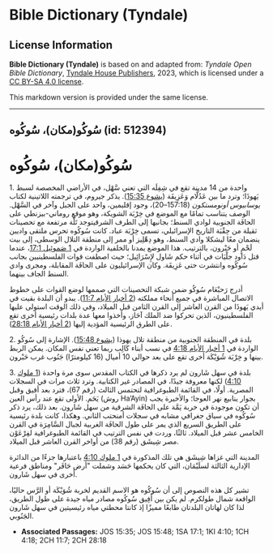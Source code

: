 # Bible Dictionary (Tyndale)

## License Information

**Bible Dictionary (Tyndale)** is based on and adapted from: _Tyndale Open Bible Dictionary_, [Tyndale House Publishers](https://tyndaleopenresources.com/), 2023, which is licensed under a [CC BY-SA 4.0 license](https://creativecommons.org/licenses/by-sa/4.0/legalcode.en).

This markdown version is provided under the same license.



--------------------------------

## سُوكُو(مكان)، سُوكُوه (id: 512394)

سُوكُو(مكان)، سُوكُوه
=====================

1\. واحدة من 14 مدينة تقع في شِفِلَه التي تعني سَّهْل، في الأراضي المخصصة لسبط يَهوذَا؛ وترد ما بين عَدُلَّام وَعَزِيقَة ([يشوع 15:35](https://ref.ly/Josh15:35)). يذكر جيروم، في ترجمته اللاتينية لكتاب *يوسابيوس أونومستكون* (157:18–20\)، وجود إقليمين، واحد على الجبل وآخر في السَّهْل. الوصف يتناسب تمامًا مع الموضع في خِرْبَة الشويكة، وهو موقع روماني\-بيزنطي على الحافَة الجنوبية لوادي السنط؛ بجانبها إلى الطرف الشرقيتوجد تَلَّة مرتفعة مع تحصينات ثقيلة من حِقْبَة التاريخ الإسرائيلي، تسمى خِرْبَة عباد. كانت سُوكُوه تحرس ملتقى واديين ينضمان معًا ليشكلا وادي السنط، وهو دِهْلِيز أو ممر إلى منطقة التلال الوسطى، إلى بيت لَحْمٍ أو حَبْرون، بالترتيب. هذا الموضع يمدنا بالخلفية الواردة في [1 صَموئِيل 17:1](https://ref.ly/1Sam17:1)، عندما قتل دَاود جلْيَات في أثناء حكم شَاول لإِسْرَائِيل؛ حيث اصطفت قوات الفلسطينيين بجانب سُوكُوه وانتشرت حتى عَزِيقَة. وكان الإسرائيليون على الحافَة المقابلة، ومجرى وادي السنط الجاف بينهما.

أدرج رَحبْعَام سُوكُو ضمن شبكة التحصينات التي صممها لوضع القوات على خطوط الاتصال المباشرة في جميع أنحاء مملكته ([2 أخبار الأيام 11:7](https://ref.ly/2Chr11:7)). يبدو أن البلدة بقيت في أيدي يَهوذَا من القرن العاشر إلى القرن الثامن قبل الميلاد، وفي ذلك الوقت استولى عليها الفلسطينيون، الذين تحركوا ضد الملك آحَاز، وأخذوا معها عدة بلدات رئيسية أخرى تقع على الطرق الرئيسية المؤدية إليها ([2 أخبار الأيام 28:18](https://ref.ly/2Chr28:18)).

2\. بلدة في المنطقة الجنوبية من منطقة تلال يهوذا ([يشوع 15:48](https://ref.ly/Josh15:48)). الإشارة إلى سُوكُو الواردة في [1 أخبار الأيام 4:18](https://ref.ly/1Chr4:18) في نسب أبناء كَالِب ربما تعني نفس المكان. يمكن الربط بينها و خِرْبَة شُوَيْكَة أخرى تقع على بعد حوالي 10 أميال (16 كيلومترًا) جَنُوب غرب حَبْرون.

3\. بلدة في سهل شَارون لم يرد ذكرها في الكتاب المقدس سوى مرة واحدة ([1 ملوك 4:10](https://ref.ly/1Kgs4:10)) لكنها معروفة جيدًا، في المصادر غير الكتابية. وترد ثلاث مرات في السجلات المصرية. أولًا، في القائمة الطبوغرافية لتحتمس الثالث (رقم 67\)، فترد بعد أفيق وقبل يَحَم. الأولى تقع عند رأس العين (روش Ha’Ayin) بجوار ينابيع نهر العوجا؛ والأخيرة يجب أن تكون موجودة في خربة يَمَّة على الحافَة الشرقية من سهل شَارون. بعد ذلك، يرد ذكر سُوكُوه في سياق جغرافي مشابه في سجلات أمنحتب الثاني. وهكذا، كانت بلدة رئيسية على الطريق السريع الذي يمر على طول الحافَة الغربية لجبال السَّامِرَة في القرن الخامس عشر قبل الميلاد. ثالثًا، وردت في نفس الترتيب في القائمة الطبوغرافية لفِرْعَوْن مصر شِيشَق (رقم 38\) من أواخر القرن العاشر قبل الميلاد.

المدينة التي غزاها شِيشَق هي تلك المذكورة في [1 ملوك 4:10](https://ref.ly/1Kgs4:10) باعتبارها جزءًا من الدائرة الإدارية الثالثة لسلَيْمَان، التي كان يحكمها حَسَد وشملت "أرض حَافَر" ومناطق فرعية أخرى في سهل شَارون.

تشير كل هذه النصوص إلى أن سُوكُوه هو الاسم القديم لخربة شُوَيْكَة أو الرَّس حاليًا، الواقعة شمال طولكرم. لم يكن بين أَفِيق سُوكُوه مصادر مياه جيدة على طول الطريق، لذا كان لهاتان البلدتان طابعًا مميزًا إذ كانتا محطتي مياه رئيسيتين في سهل شَارون الجَنُوبي.

* **Associated Passages:** JOS 15:35; JOS 15:48; 1SA 17:1; 1KI 4:10; 1CH 4:18; 2CH 11:7; 2CH 28:18

